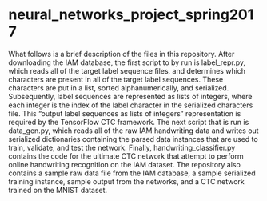 # neural_networks_project_spring2017

What follows is a brief description of the files in this repository. After downloading the IAM database, the first script to by run is label_repr.py, which reads all of the target label sequence files, and determines which characters are present in all of the target label sequences. These characters are put in a list, sorted alphanumerically, and serialized. Subsequently, label sequences are represented as lists of integers, where each integer is the index of the label character in the serialized characters file. This “output label sequences as lists of integers” representation is required by the TensorFlow CTC framework. The next script that is run is data_gen.py, which reads all of the raw IAM handwriting data and writes out serialized dictionaries containing the parsed data instances that are used to train, validate, and test the network. Finally, handwriting_classifier.py contains the code for the ultimate CTC network that attempt to perform online handwriting recognition on the IAM dataset. The repository also contains a sample raw data file from the IAM database, a sample serialized training instance, sample output from the networks, and a CTC network trained on the MNIST dataset.